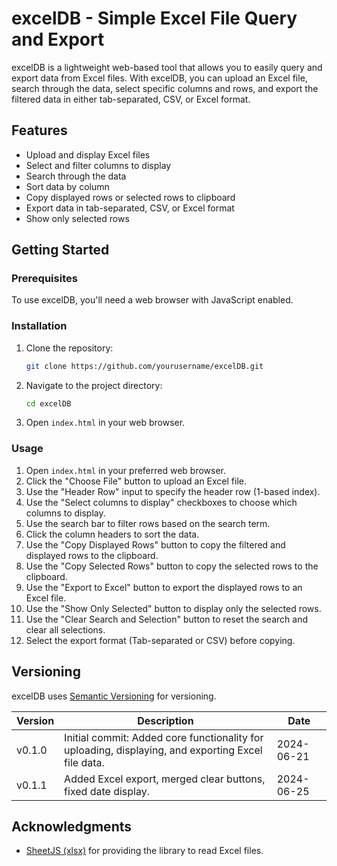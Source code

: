 # excelDB - Simple Excel File Query and Export

excelDB is a lightweight web-based tool that allows you to easily query and export data from Excel files. With excelDB, you can upload an Excel file, search through the data, select specific columns and rows, and export the filtered data in either tab-separated, CSV, or Excel format.

## Features

- Upload and display Excel files
- Select and filter columns to display
- Search through the data
- Sort data by column
- Copy displayed rows or selected rows to clipboard
- Export data in tab-separated, CSV, or Excel format
- Show only selected rows

## Getting Started

### Prerequisites

To use excelDB, you'll need a web browser with JavaScript enabled.

### Installation

1. Clone the repository:
    ```bash
    git clone https://github.com/yourusername/excelDB.git
    ```
2. Navigate to the project directory:
    ```bash
    cd excelDB
    ```
3. Open `index.html` in your web browser.

### Usage

1. Open `index.html` in your preferred web browser.
2. Click the "Choose File" button to upload an Excel file.
3. Use the "Header Row" input to specify the header row (1-based index).
4. Use the "Select columns to display" checkboxes to choose which columns to display.
5. Use the search bar to filter rows based on the search term.
6. Click the column headers to sort the data.
7. Use the "Copy Displayed Rows" button to copy the filtered and displayed rows to the clipboard.
8. Use the "Copy Selected Rows" button to copy the selected rows to the clipboard.
9. Use the "Export to Excel" button to export the displayed rows to an Excel file.
10. Use the "Show Only Selected" button to display only the selected rows.
11. Use the "Clear Search and Selection" button to reset the search and clear all selections.
12. Select the export format (Tab-separated or CSV) before copying.

## Versioning

excelDB uses [Semantic Versioning](https://semver.org/) for versioning.

| Version | Description                                                                                          | Date       |
|---------|------------------------------------------------------------------------------------------------------|------------|
| v0.1.0  | Initial commit: Added core functionality for uploading, displaying, and exporting Excel file data.   | 2024-06-21 |
| v0.1.1  | Added Excel export, merged clear buttons, fixed date display.                                        | 2024-06-25 |


## Acknowledgments

- [SheetJS (xlsx)](https://github.com/SheetJS/sheetjs) for providing the library to read Excel files.
